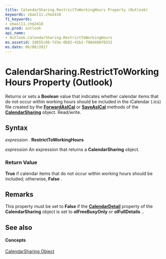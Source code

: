 ```yaml
---
title: CalendarSharing.RestrictToWorkingHours Property (Outlook)
keywords: vbaol11.chm2418
f1_keywords:
- vbaol11.chm2418
ms.prod: outlook
api_name:
- Outlook.CalendarSharing.RestrictToWorkingHours
ms.assetid: 2d655c66-fd3e-0b82-41b2-798d408f6531
ms.date: 06/08/2017
---
```



# CalendarSharing.RestrictToWorkingHours Property (Outlook)

Returns or sets a **Boolean** value that indicates whether calendar items that do not occur within working hours should be included in the iCalendar (.ics) file created by the **[ForwardAsICal](calendarsharing-forwardasical-method-outlook.md)** or **[SaveAsICal](calendarsharing-saveasical-method-outlook.md)** methods of the **[CalendarSharing](calendarsharing-object-outlook.md)** object. Read/write.


## Syntax

 _expression_ . **RestrictToWorkingHours**

 _expression_ An expression that returns a **CalendarSharing** object.


### Return Value

 **True** if calendar items that do not occur within working hours should be included; otherwise, **False** .


## Remarks

This property must be set to **False** if the **[CalendarDetail](calendarsharing-calendardetail-property-outlook.md)** property of the **CalendarSharing** object is set to **olFreeBusyOnly** or **olFullDetails** ..


## See also


#### Concepts


[CalendarSharing Object](calendarsharing-object-outlook.md)

